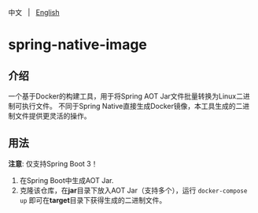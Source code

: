 中文 &nbsp; | &nbsp; [English](README.md)

# spring-native-image

## 介绍

一个基于Docker的构建工具，用于将Spring AOT Jar文件批量转换为Linux二进制可执行文件。
不同于Spring Native直接生成Docker镜像，本工具生成的二进制文件提供更灵活的操作。

## 用法

**注意**: 仅支持Spring Boot 3！

1. 在Spring Boot中生成AOT Jar.
2. 克隆该仓库，在**jar**目录下放入AOT Jar（支持多个），运行 `docker-compose up` 即可在**target**目录下获得生成的二进制文件。
